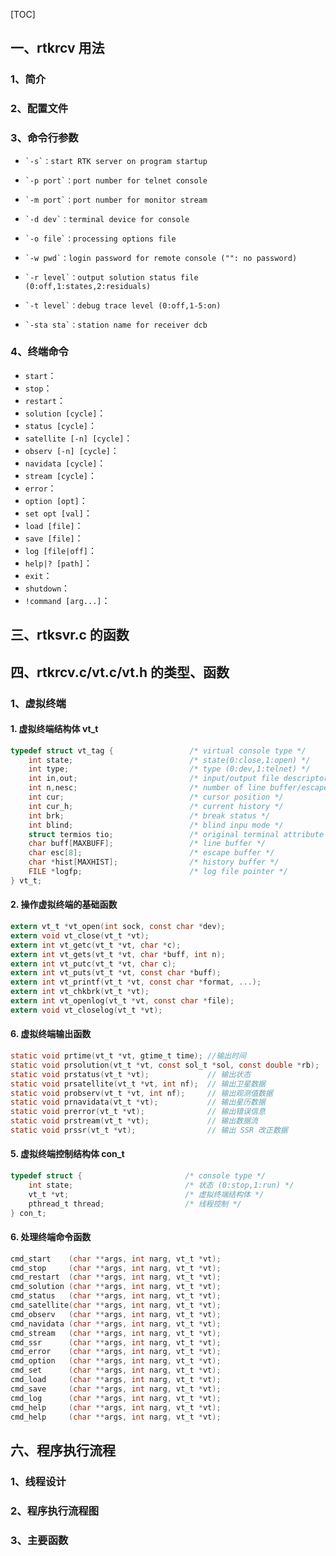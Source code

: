 [TOC]

## 一、rtkrcv 用法

### 1、简介





### 2、配置文件





### 3、命令行参数

*     `-s`：start RTK server on program startup
*     `-p port`：port number for telnet console
*     `-m port`：port number for monitor stream
*     `-d dev`：terminal device for console
*     `-o file`：processing options file
*     `-w pwd`：login password for remote console ("": no password)
*     `-r level`：output solution status file (0:off,1:states,2:residuals)
*     `-t level`：debug trace level (0:off,1-5:on)
*     `-sta sta`：station name for receiver dcb



### 4、终端命令

* `start`：
* `stop`：
* `restart`：
* `solution [cycle]`：
* `status [cycle]`：
* `satellite [-n] [cycle]`：
* `observ [-n] [cycle]`：
* `navidata [cycle]`：
* `stream [cycle]`：
* `error`：
* `option [opt]`：
* `set opt [val]`：
* `load [file]`：
* `save [file]`：
* `log [file|off]`：
* `help|? [path]`：
* `exit`：
* `shutdown`：
* `!command [arg...]`：











## 三、rtksvr.c 的函数









## 四、rtkrcv.c/vt.c/vt.h 的类型、函数

### 1、虚拟终端

#### 1. 虚拟终端结构体 vt_t



```c
typedef struct vt_tag {                 /* virtual console type */          // 
    int state;                          /* state(0:close,1:open) */         // (0:close,1:open)
    int type;                           /* type (0:dev,1:telnet) */         // (0:dev,1:telnet)
    int in,out;                         /* input/output file descriptor */  // 输入、输出文件描述符
    int n,nesc;                         /* number of line buffer/escape */  // 当前行数
    int cur;                            /* cursor position */               // 光标位置
    int cur_h;                          /* current history */               // 光标历史位置
    int brk;                            /* break status */                  // 
    int blind;                          /* blind inpu mode */               // 屏蔽输入模式
    struct termios tio;                 /* original terminal attribute */   // 
    char buff[MAXBUFF];                 /* line buffer */                   // 
    char esc[8];                        /* escape buffer */                 // 
    char *hist[MAXHIST];                /* history buffer */                // 历史字符串
    FILE *logfp;                        /* log file pointer */              // log 文件指针
} vt_t;
```

#### 2. 操作虚拟终端的基础函数



```c
extern vt_t *vt_open(int sock, const char *dev);
extern void vt_close(vt_t *vt);
extern int vt_getc(vt_t *vt, char *c);
extern int vt_gets(vt_t *vt, char *buff, int n);
extern int vt_putc(vt_t *vt, char c);
extern int vt_puts(vt_t *vt, const char *buff);
extern int vt_printf(vt_t *vt, const char *format, ...);
extern int vt_chkbrk(vt_t *vt);
extern int vt_openlog(vt_t *vt, const char *file);
extern void vt_closelog(vt_t *vt);
```

#### 6. 虚拟终端输出函数



```c
static void prtime(vt_t *vt, gtime_t time);	//输出时间
static void prsolution(vt_t *vt, const sol_t *sol, const double *rb);	//输出结果
static void prstatus(vt_t *vt);				// 输出状态
static void prsatellite(vt_t *vt, int nf);	// 输出卫星数据
static void probserv(vt_t *vt, int nf);		// 输出观测值数据
static void prnavidata(vt_t *vt);			// 输出星历数据
static void prerror(vt_t *vt);				// 输出错误信息
static void prstream(vt_t *vt);				// 输出数据流
static void prssr(vt_t *vt);				// 输出 SSR 改正数据
```

#### 5. 虚拟终端控制结构体 con_t



```c
typedef struct {                       /* console type */
    int state;                         /* 状态 (0:stop,1:run) */
    vt_t *vt;                          /* 虚拟终端结构体 */
    pthread_t thread;                  /* 线程控制 */
} con_t;
```

#### 6. 处理终端命令函数



```c
cmd_start    (char **args, int narg, vt_t *vt);
cmd_stop     (char **args, int narg, vt_t *vt);
cmd_restart  (char **args, int narg, vt_t *vt);
cmd_solution (char **args, int narg, vt_t *vt);
cmd_status   (char **args, int narg, vt_t *vt);
cmd_satellite(char **args, int narg, vt_t *vt);
cmd_observ   (char **args, int narg, vt_t *vt);
cmd_navidata (char **args, int narg, vt_t *vt);
cmd_stream   (char **args, int narg, vt_t *vt);
cmd_ssr      (char **args, int narg, vt_t *vt);
cmd_error    (char **args, int narg, vt_t *vt); 
cmd_option   (char **args, int narg, vt_t *vt);
cmd_set      (char **args, int narg, vt_t *vt); 
cmd_load     (char **args, int narg, vt_t *vt); 
cmd_save     (char **args, int narg, vt_t *vt); 
cmd_log      (char **args, int narg, vt_t *vt); 
cmd_help     (char **args, int narg, vt_t *vt); 
cmd_help     (char **args, int narg, vt_t *vt); 
```





















## 六、程序执行流程

### 1、线程设计



### 2、程序执行流程图





### 3、主要函数



























































